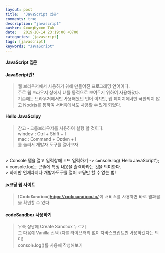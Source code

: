 ```yaml
---
layout: post
title:  "JavaScript 입문"
comments: true
description: "javascript"
author: SeungHyeon Tak
date:   2019-10-14 23:19:00 +0700
categories: [javascript]
tags: [javascript]
keywords: "JavaScript"
---
```

#### JavaScript 입문

#### JavaScript란?
> 웹 브라우저에서 사용하기 위해 만들어진 프로그래밍 언어이다.<br>
> 주로 웹 브라우저 상에서 UI를 동적으로 보여주기 위하여 사용해왔다.<br>
> 기존에는 브라우저에서만 사용해왔던 언어 이지만, 웹 페이지에서만 국한되지 않고 Nodejs를 통하여 서버쪽에서도 사용할 수 있게 되었다.<br>

#### Hello JavaScripy
> 참고 - 크롬브라우저를 사용하여 실행 할 것이다.<br>
> window : Ctrl + Shift + I<br>
> mac : Command + Option + I<br>
> 를 눌러서 개발자 도구를 열어보자<br>
<br>
> Console 탭을 열고 입력창에 코드 입력하기 -> console.log('Hello JavaScript');<br>
> console.log는 콘솔에 특정 내용을 출력하라는 것을 의미한다.<br>
> 하지만 언제까지나 개발자도구를 열어 코딩만 할 수 없는 법!

#### js코딩 웹 사이트
> [CodeSandbox]<https://codesandbox.io/> 이 서비스를 사용하면 바로 결과물을 확인할 수 있다.

#### codeSandbox 사용하기
> 우측 상단에 Create Sandbox 누르기<br>
> 그 다음에 Vanilla 선택 (다른 라이브러리 없이 자바스크립트만 사용하겠다는 의미)<br>
> console.log()를 사용해 작성해보기

